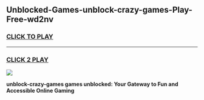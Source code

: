 
## Unblocked-Games-unblock-crazy-games-Play-Free-wd2nv
<h3>
<a href="https://premium76.site?title=unblock-crazy-games&ref=09A">CLICK TO PLAY</a></h3>
<hr>

<h3>
<a href="https://premium76.site?title=unblock-crazy-games&ref=09A">CLICK 2 PLAY</a>
  
</h3>

<a href="https://premium76.site?title=unblock-crazy-games&ref=09A"><img src="https://clearcache.store/games.png"></a>


**unblock-crazy-games games unblocked: Your Gateway to Fun and Accessible Online Gaming**
